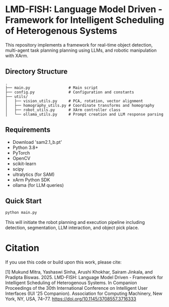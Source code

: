 
# LMD-FISH: Language Model Driven - Framework for Intelligent Scheduling of Heterogenous Systems

This repository implements a framework for real-time object detection, multi-agent task planning planning using LLMs, and robotic manipulation with XArm.

## Directory Structure

```
.
├── main.py                 # Main script
├── config.py               # Configuration and constants
├── utils/
│   ├── vision_utils.py     # PCA, rotation, vector alignment
│   ├── homography_utils.py # Coordinate transforms and homography
│   ├── robot_utils.py      # XArm controller class
│   └── ollama_utils.py     # Prompt creation and LLM response parsing
```

## Requirements
- Download 'sam2.1_b.pt'
- Python 3.8+
- PyTorch
- OpenCV
- scikit-learn
- scipy
- ultralytics (for SAM)
- xArm Python SDK
- ollama (for LLM queries)

## Quick Start

```bash
python main.py
```

This will initiate the robot planning and execution pipeline including detection, segmentation, LLM interaction, and object pick place.

# Citation
If you use this code or build upon this work, please cite:

[1] Mukund Mitra, Yashaswi Sinha, Arushi Khokhar, Sairam Jinkala, and Pradipta Biswas. 2025. LMD-FISH: Language Model Driven - Framework for Intelligent Scheduling of Heterogenous Systems. In Companion Proceedings of the 30th International Conference on Intelligent User Interfaces (IUI '25 Companion). Association for Computing Machinery, New York, NY, USA, 74–77. https://doi.org/10.1145/3708557.3716333
